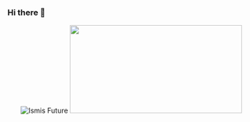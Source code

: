 ### Hi there 👋

<div align="center"><img src="https://github-readme-stats.vercel.app/api?username=Ismis-Future&theme=prussian&show_icons=true&locale=en" alt="Ismis Future" /> <img height="180em" width="350em" src="https://github-readme-stats.vercel.app/api/top-langs/?username=Ismis-Future&layout=compact&langs_count=7&theme=prussian"/>

</div> 

<!--
**Ismis-Future/Ismis-Future** is a ✨ _special_ ✨ repository because its `README.md` (this file) appears on your GitHub profile.

Here are some ideas to get you started:

- 🔭 I’m currently working on ...
- 🌱 I’m currently learning ...
- 👯 I’m looking to collaborate on ...
- 🤔 I’m looking for help with ...
- 💬 Ask me about ...
- 📫 How to reach me: ...
- 😄 Pronouns: ...
- ⚡ Fun fact: ...
-->
